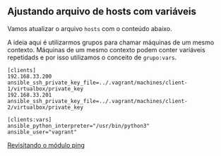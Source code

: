 ## Ajustando arquivo de hosts com variáveis

Vamos atualizar o arquivo `hosts` com o conteúdo abaixo.

A ideia aqui é utilizarmos grupos para chamar máquinas de um mesmo contexto. Máquinas de um mesmo contexto podem conter variáveis repetidads e por isso utilizamos o conceito de `grupo:vars`.

```shell
[clients]
192.168.33.200 ansible_ssh_private_key_file=../.vagrant/machines/client-1/virtualbox/private_key
192.168.33.201 ansible_ssh_private_key_file=../.vagrant/machines/client-2/virtualbox/private_key

[clients:vars]
ansible_python_interpreter="/usr/bin/python3"
ansible_user="vagrant"
```

[Revisitando o módulo ping](ping-clean.md)